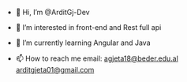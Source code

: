- 👋 Hi, I’m @ArditGj-Dev
- 👀 I’m interested in front-end and Rest full api
- 🌱 I’m currently learning Angular and Java

- 📫 How to reach me email: agjeta18@beder.edu.al
                             arditgjeta01@gmail.com

<!---
ArditGj-Dev/ArditGj-Dev is a ✨ special ✨ repository because its `README.md` (this file) appears on your GitHub profile.
You can click the Preview link to take a look at your changes.
--->
